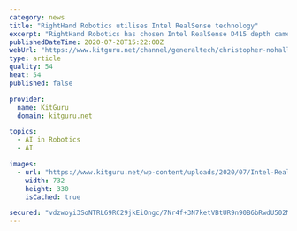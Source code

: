 ```yaml
---
category: news
title: "RightHand Robotics utilises Intel RealSense technology"
excerpt: "RightHand Robotics has chosen Intel RealSense D415 depth cameras to guide its RightPick 2 and provide “vital data for segmentation and all aspects of motion planning” that are needed when sorting and preparing orders."
publishedDateTime: 2020-07-28T15:22:00Z
webUrl: "https://www.kitguru.net/channel/generaltech/christopher-nohall/righthand-robotics-utilises-intel-realsense-technology/"
type: article
quality: 54
heat: 54
published: false

provider:
  name: KitGuru
  domain: kitguru.net

topics:
  - AI in Robotics
  - AI

images:
  - url: "https://www.kitguru.net/wp-content/uploads/2020/07/Intel-RealSense_1-1-732x330.jpg"
    width: 732
    height: 330
    isCached: true

secured: "vdzwoyi3SoNTRL69RC29jkEiOngc/7Nr4f+3N7ketVBtUR9n90B6bRwdU502M5PHeGTf0g3RJeME94H0SZWCLWHkIu+Wi32c9qPeq2Jg8apK8qMXqD4iYic5OOoi6clmx5ZUGXmZX+4c3ZICFrImqVhrO4YqyrJhMKyiqn3BrJ5lT4KzVYZeYUAhjezowzbvHlfaJKKIlWZgCzlqtK4oAnLoj3aVLDVchRAiBMFkEBMkkBDI8+Cr3q5gqneqsO5HdrHJ2WHJUlSKZkIE08+z7dEuCGVMdkmY43WxvyBXMhdOz0NkxWCTj762wSqJ1OOLgBDL8E4XbDSRw25A6DZlQA==;RkHPxHZ3AYr5Wez84PZrog=="
---
```


